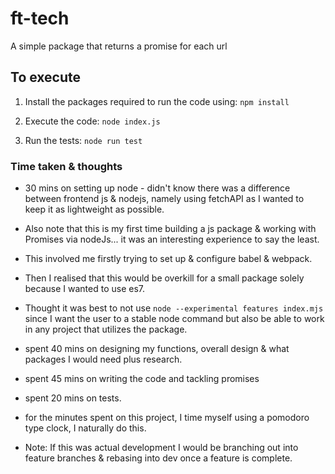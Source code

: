 # ft-tech
A simple package that returns a promise for each url

## To execute
1. Install the packages required to run the code using:
`npm install`

2. Execute the code:
`node index.js`

3. Run the tests:
`node run test`

### Time taken & thoughts
- 30 mins on setting up node - didn't know there was a difference between frontend js & nodejs, namely using fetchAPI as I wanted to keep it as lightweight as possible.
- Also note that this is my first time building a js package & working with Promises via nodeJs... it was an interesting experience to say the least.
- This involved me firstly trying to set up & configure babel & webpack.
- Then I realised that this would be overkill for a small package solely because I wanted to use es7.
- Thought it was best to not use `node --experimental features index.mjs` since I want the user to a stable node command but also be able to work in any project that utilizes the package.
- spent 40 mins on designing my functions, overall design & what packages I would need plus research.
- spent 45 mins on writing the code and tackling promises
- spent 20 mins on tests.
- for the minutes spent on this project, I time myself using a pomodoro type clock, I naturally do this.

- Note: If this was actual development I would be branching out into feature branches & rebasing into dev once a feature is complete.

